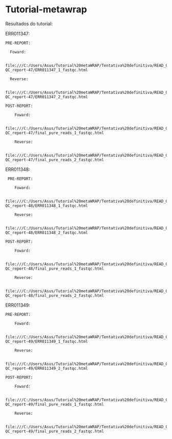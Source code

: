 # Tutorial-metawrap

Resultados do tutorial:

ERR011347:

    PRE-REPORT:
    
      Foward:
      
      file:///C:/Users/Asus/Tutorial%20metaWRAP/Tentativa%20definitiva/READ_QC/ERR011347/pre-QC_report-47/ERR011347_1_fastqc.html
      
      Reverse:
      
      file:///C:/Users/Asus/Tutorial%20metaWRAP/Tentativa%20definitiva/READ_QC/ERR011347/pre-QC_report-47/ERR011347_2_fastqc.html

    POST-REPORT:

        Foward:

        file:///C:/Users/Asus/Tutorial%20metaWRAP/Tentativa%20definitiva/READ_QC/ERR011347/post-QC_report-47/final_pure_reads_1_fastqc.html

        Reverse:

        file:///C:/Users/Asus/Tutorial%20metaWRAP/Tentativa%20definitiva/READ_QC/ERR011347/post-QC_report-47/final_pure_reads_2_fastqc.html
        
ERR011348:

     PRE-REPORT:
    
        Foward:

        file:///C:/Users/Asus/Tutorial%20metaWRAP/Tentativa%20definitiva/READ_QC/ERR011348/pre-QC_report-48/ERR011348_1_fastqc.html

        Reverse:

        file:///C:/Users/Asus/Tutorial%20metaWRAP/Tentativa%20definitiva/READ_QC/ERR011348/pre-QC_report-48/ERR011348_2_fastqc.html

    POST-REPORT:

        Foward:

        file:///C:/Users/Asus/Tutorial%20metaWRAP/Tentativa%20definitiva/READ_QC/ERR011348/post-QC_report-48/final_pure_reads_1_fastqc.html

        Reverse:

        file:///C:/Users/Asus/Tutorial%20metaWRAP/Tentativa%20definitiva/READ_QC/ERR011348/post-QC_report-48/final_pure_reads_2_fastqc.html

ERR011349:

    PRE-REPORT:

        Foward:

        file:///C:/Users/Asus/Tutorial%20metaWRAP/Tentativa%20definitiva/READ_QC/ERR011349/pre-QC_report-49/ERR011349_1_fastqc.html

        Reverse:

        file:///C:/Users/Asus/Tutorial%20metaWRAP/Tentativa%20definitiva/READ_QC/ERR011349/pre-QC_report-49/ERR011349_2_fastqc.html

    POST-REPORT:

        Foward:

        file:///C:/Users/Asus/Tutorial%20metaWRAP/Tentativa%20definitiva/READ_QC/ERR011349/post-QC_report-49/final_pure_reads_1_fastqc.html

        Reverse:

        file:///C:/Users/Asus/Tutorial%20metaWRAP/Tentativa%20definitiva/READ_QC/ERR011349/post-QC_report-49/final_pure_reads_2_fastqc.html
